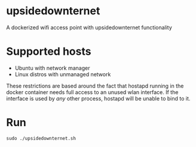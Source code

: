 # upsidedownternet
A dockerized wifi access point with upsidedownternet functionality

# Supported hosts
 * Ubuntu with network manager
 * Linux distros with unmanaged network

These restrictions are based around the fact that hostapd running in the docker container needs full access to an unused wlan interface. If the interface is used by _any_ other process, hostapd will be unable to bind to it.

# Run
    sudo ./upsidedownternet.sh
    
